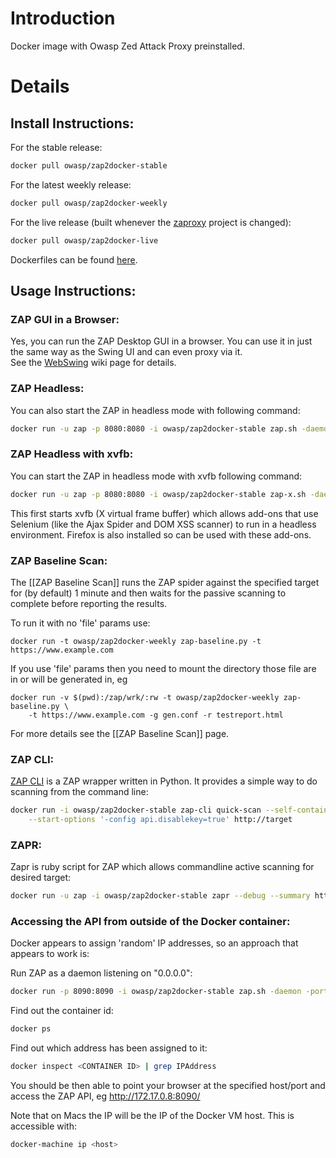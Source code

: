 # Introduction
Docker image with Owasp Zed Attack Proxy preinstalled.
# Details
## Install Instructions:
For the stable release:
```bash
docker pull owasp/zap2docker-stable
```
For the latest weekly release:
```bash
docker pull owasp/zap2docker-weekly
```
For the live release (built whenever the [zaproxy](https://github.com/zaproxy/zaproxy) project is changed):
```bash
docker pull owasp/zap2docker-live
```
Dockerfiles can be found [here](https://github.com/zaproxy/zaproxy/tree/develop/build/docker).
## Usage Instructions:
### ZAP GUI in a Browser:
Yes, you can run the ZAP Desktop GUI in a browser. You can use it in just the same way as the Swing UI and can even proxy via it.<br>
See the [WebSwing](WebSwing) wiki page for details.

### ZAP Headless:
You can also start the ZAP in headless mode with following command:
```bash
docker run -u zap -p 8080:8080 -i owasp/zap2docker-stable zap.sh -daemon -host 0.0.0.0 -port 8080
```
### ZAP Headless with xvfb:
You can start the ZAP in headless mode with xvfb following command:

```bash
docker run -u zap -p 8080:8080 -i owasp/zap2docker-stable zap-x.sh -daemon -host 0.0.0.0 -port 8080
```

This first starts xvfb (X virtual frame buffer) which allows add-ons that use Selenium (like the Ajax Spider and DOM XSS scanner) to run in a headless environment. Firefox is also installed so can be used with these add-ons.

### ZAP Baseline Scan:
The [[ZAP Baseline Scan]] runs the ZAP spider against the specified target for (by default) 1 minute and then waits for the passive scanning to complete before reporting the results.

To run it with no 'file' params use:
```
docker run -t owasp/zap2docker-weekly zap-baseline.py -t https://www.example.com
```
If you use 'file' params then you need to mount the directory those file are in or will be generated in, eg
```
docker run -v $(pwd):/zap/wrk/:rw -t owasp/zap2docker-weekly zap-baseline.py \
    -t https://www.example.com -g gen.conf -r testreport.html
```

For more details see the [[ZAP Baseline Scan]] page.
### ZAP CLI:
[ZAP CLI](https://github.com/Grunny/zap-cli) is a ZAP wrapper written in Python. It provides a simple way to do scanning from the command line:

```bash
docker run -i owasp/zap2docker-stable zap-cli quick-scan --self-contained \
    --start-options '-config api.disablekey=true' http://target
```

### ZAPR:
Zapr is ruby script for ZAP which allows commandline active scanning for desired target:

```bash
docker run -u zap -i owasp/zap2docker-stable zapr --debug --summary http://target
```
### Accessing the API from outside of the Docker container:

Docker appears to assign 'random' IP addresses, so an approach that appears to work is:

Run ZAP as a daemon listening on "0.0.0.0":

```bash
docker run -p 8090:8090 -i owasp/zap2docker-stable zap.sh -daemon -port 8090 -host 0.0.0.0
```
Find out the container id:
```bash
docker ps
```
Find out which address has been assigned to it:
```bash
docker inspect <CONTAINER ID> | grep IPAddress
```
You should be then able to point your browser at the specified host/port and access the ZAP API, eg http://172.17.0.8:8090/

Note that on Macs the IP will be the IP of the Docker VM host.  This is accessible with:  
```bash
docker-machine ip <host>
```